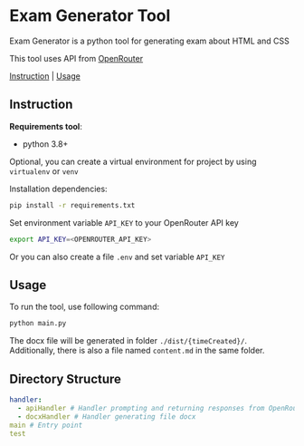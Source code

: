 # Exam Generator Tool

Exam Generator is a python tool for generating exam about HTML and CSS

This tool uses API from [OpenRouter](https://openrouter.ai/)

[Instruction](#instruction) | [Usage](#usage)

## Instruction

**Requirements tool**: 
- python 3.8+

Optional, you can create a virtual environment for project by using `virtualenv` or `venv`

Installation dependencies:
```bash
pip install -r requirements.txt
```

Set environment variable `API_KEY` to your OpenRouter API key
```bash
export API_KEY=<OPENROUTER_API_KEY>
```

Or you can also create a file `.env` and set variable `API_KEY`

## Usage

To run the tool, use following command:
```bash
python main.py
```

The docx file will be generated in folder `./dist/{timeCreated}/`. Additionally, there is also a file named `content.md` in the same folder.

## Directory Structure

```yaml
handler:
  - apiHandler # Handler prompting and returning responses from OpenRouter API
  - docxHandler # Handler generating file docx
main # Entry point
test
```